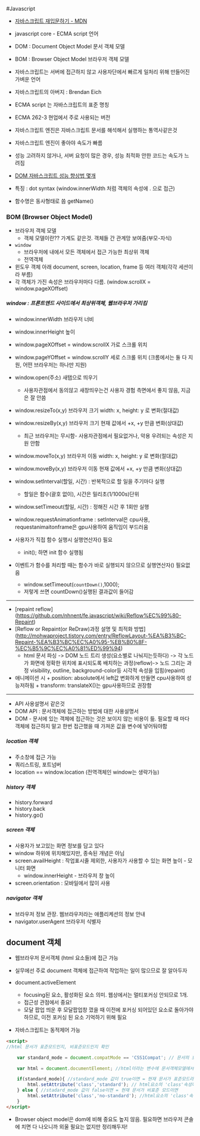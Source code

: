 #Javascript

- [자바스크립트 재입문하기 - MDN](https://developer.mozilla.org/ko/docs/A_re-introduction_to_JavaScript)

- javascript core - ECMA script 언어
- DOM : Document Object Model 문서 객체 모델
- BOM : Browser Object Model 브라우저 객체 모델

- 자바스크립트는 서버에 접근하지 않고 사용자단에서 빠르게 일처리 위해 만들어진 가벼운 언어
- 자바스크립트의 아버지 : Brendan Eich
- ECMA script 는 자바스크립트의 표준 명칭
- ECMA 262-3 현업에서 주로 사용되는 버전

- 자바스크립트 엔진은 자바스크립트 문서를 해석해서 실행하는 통역사같은것
- 자바스크립트 엔진이 좋아야 속도가 빠름
- 성능 고려하지 않거나, 서버 요청이 많은 경우, 성능 최적화 안한 코드는 속도가 느려짐
- [DOM 자바스크립트 성능 향상법 몇개](http://blog.javarouka.me/2012/03/javascript-performance-with-coding.html)
- 특징 : dot syntax (window.innerWidth 처럼 객체의 속성에 . 으로 접근)
- 함수명은 동사형태로 씀 getName()



### BOM (Browser Object Model)
- 브라우저 객체 모델 
    + 객체 모델이란?? 가계도 같은것. 객체들 간 관계망 보여줌(부모-자식)
- `window`
    + 브라우저에 내에서 모든 객체에서 접근 가능한 최상위 객체
    + 전역객체
- 윈도우 객체 아래 document, screen, location, frame 등 여러 객체(각각 세션이라 부름)
- 각 객체가 가진 속성은 브라우저마다 다름. (window.scrollX = window.pageXOffset)

##### window : 프론트엔드 사이드에서 최상위객체, 웹브라우저 가리킴
- window.innerWidth 브라우저 너비
- window.innerHeight 높이
- window.pageXOffset = window.scrollX 가로 스크롤 위치
- window.pageYOffset = window.scrollY 세로 스크롤 위치 (크롬에서는 둘 다 지원, 어떤 브라우저는 하나만 지원)
- window.open(주소) 새탭으로 띄우기
    + 사용자관점에서 동의않고 새창띄우는건 사용자 경험 측면에서 좋지 않음, 지금은 잘 안씀
- window.resizeTo(x,y) 브라우저 크기 width: x, height: y 로 변화(절대값)
- window.resizeBy(x,y) 브라우저 크기 현재 값에서 +x, +y 만큼 변화(상대값) 
    + 최근 브라우저는 무시함- 사용자관점에서 필요없거나, 악용 우려되는 속성은 지원 안함
- window.moveTo(x,y) 브라우저 이동 width: x, height: y 로 변화(절대값)
- window.moveBy(x,y) 브라우저 이동 현재 값에서 +x, +y 만큼 변화(상대값) 

- window.setInterval(할일, 시간) : 반복적으로 할 일을 주기마다 실행
    + 할일은 함수(괄호 없이), 시간은 밀리초(1/1000s)단위
- window.setTimeout(할일, 시간) : 정해진 시간 후 1회만 실행

- window.requestAnimationframe : setInterval은 cpu사용, requestanimaitonframe은 gpu사용하여 움직임이 부드러움

- 사용자가 직접 함수 실행시 실행연산자() 필요
    + init(); 하면 init 함수 실행됨
- 이벤트가 함수를 처리할 때는 함수가 바로 실행되지 않으므로 실행연산자() 필요없음
    + window.setTimeout(`countDown()`,1000);
    + 저렇게 쓰면 countDown()실행된 결과값이 들어감

----------

- [repaint reflow] (https://github.com/nhnent/fe.javascript/wiki/Reflow%EC%99%80-Repaint)
- [Reflow or Repaint(or ReDraw)과정 설명 및 최적화 방법] (http://mohwaproject.tistory.com/entry/ReflowLayout-%EA%B3%BC-Repaint-%EA%B3%BC%EC%A0%95-%EB%B0%8F-%EC%B5%9C%EC%A0%81%ED%99%94)
    + html 문서 파싱 -> DOM 노드 트리 생성(요소별로 나눠지는듯하다) -> 각 노드가 화면에 정확한 위치에 표시되도록 배치하는 과정(reflow)-> 노드 그리는 과정 visibility, outline, background-color등 시각적 속성을 입힘(repaint)
- 애니메이션 시
       + position: absolute에서 left값 변화하게 만들면 cpu사용하여 성능저하됨
       + transform: translateX()는 gpu사용하므로 권장함

--------------


- API 사용설명서 같은것
- DOM API : 문서객체에 접근하는 방법에 대한 사용설명서
- DOM - 문서에 있는 객체에 접근하는 것은 보이지 않는 비용이 듦. 필요할 때 마다 객체에 접근하지 말고 한번 접근했을 때 가져온 값을 변수에 넣어둬야함

##### location 객체
- 주소창에 접근 가능
- 쿼리스트링, 포트넘버
- location == window.location (전역객체인 window는 생략가능)

##### history 객체
- history.forward
- history.back
- history.go() 

##### screen 객체
- 사용자가 보고있는 화면 정보를 담고 있다
- window 하위에 위치해있지만, 종속된 개념은 아님
- screen.availHeight : 작업표시줄 제외한, 사용자가 사용할 수 있는 화면 높이 - 모니터 화면
    + window.innerHeight - 브라우저 창 높이
- screen.orientation : 모바일에서 많이 사용

##### navigator 객체
- 브라우저 정보 관장. 웹브라우저라는 애플리케션의 정보 안내
- navigator.userAgent 브라우저 식별자

## document 객체
- 웹브라우저 문서객체 (html 요소들)에 접근 가능
- 실무에선 주로 document 객체에 접근하여 작업하는 일이 많으므로 잘 알아두자
- document.activeElement
    + focusing된 요소, 활성화된 요소 의미. 웹상에서는 멀티포커싱 안되므로 1개.
    + 접근성 관점에서 중요!
    + 모달 팝업 띄운 후 모달팝업창 껐을 때 이전에 포커싱 되어있던 요소로 돌아가야 하므로, 이전 포커싱 된 요소 기억하기 위해 필요

- 자바스크립트는 동적제어 가능
``` html
<script>
//html 문서가 표준모드인지, 비표준모드인지 확인

    var standard_mode = document.compatMode == 'CSS1Compat'; // 문서의 호환성모드가 표준인지 비표준인지 비교. 표준이면 standard_mode에 true, 비표준이면 false 값 대입됨

    var html = document.documentElement; //html이라는 변수에 문서객체모델에서 가져온 html 대입

    if(standard_mode){ //standard_mode 값이 true이면 = 현재 문서가 표준모드라면
        html.setAttribute('class','standard'); // html요소의 'class'속성에 'standard'값 넣음
    } else { //stadard_mode 값이 false이면 = 현재 문서가 비표준 모드이면
        html.setAttribute('class','no-standard'); //html요소의 'class'속성에 'no-standard'값 넣음
    }
</script>
```

- Browser object model은 dom에 비해 중요도 높지 않음. 필요하면 브라우저 콘솔에 치면 다 나오니까 외울 필요는 없지만 정리해두자!